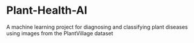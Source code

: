 # Plant-Health-AI
A machine learning project for diagnosing and classifying plant diseases using images from the PlantVillage dataset
